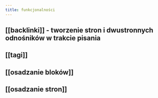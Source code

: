 ```yaml
---
title: funkcjonalności
---
```


## [[backlinki]] - tworzenie stron i dwustronnych odnośników w trakcie pisania
## [[tagi]]
## [[osadzanie bloków]]
## [[osadzanie stron]]

